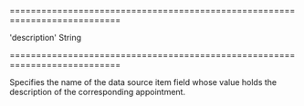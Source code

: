 ===========================================================================
<!--default-->'description'<!--/default-->
<!--type-->String<!--/type-->
===========================================================================

<!--shortDescription-->
Specifies the name of the data source item field whose value holds the description of the corresponding appointment.
<!--/shortDescription-->

<!--fullDescription-->

<!--/fullDescription-->